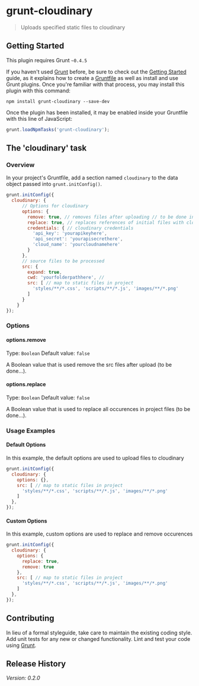 # grunt-cloudinary

> Uploads specified static files to cloudinary

## Getting Started
This plugin requires Grunt `~0.4.5`

If you haven't used [Grunt](http://gruntjs.com/) before, be sure to check out the [Getting Started](http://gruntjs.com/getting-started) guide, as it explains how to create a [Gruntfile](http://gruntjs.com/sample-gruntfile) as well as install and use Grunt plugins. Once you're familiar with that process, you may install this plugin with this command:

```shell
npm install grunt-cloudinary --save-dev
```

Once the plugin has been installed, it may be enabled inside your Gruntfile with this line of JavaScript:

```js
grunt.loadNpmTasks('grunt-cloudinary');
```

## The 'cloudinary' task

### Overview
In your project's Gruntfile, add a section named `cloudinary` to the data object passed into `grunt.initConfig()`.

```js
grunt.initConfig({
  cloudinary: {
      // Options for cloudinary
      options: {
        remove: true, // removes files after uploading // to be done in next releases
        replace: true, // replaces references of initial files with cloud ones // to be done in next releases
        credentials: { // cloudinary credentials
          'api_key': 'yourapikeyhere',
          'api_secret': 'yourapisecrethere',
          'cloud_name': 'yourcloudnamehere'
        }
      },
      // source files to be processed
      src: {
        expand: true,
        cwd: 'yourfolderpathhere', //
        src: [ // map to static files in project
          'styles/**/*.css', 'scripts/**/*.js', 'images/**/*.png'
        ]
      }
    }
});
```

### Options

#### options.remove
Type: `Boolean`
Default value: `false`

A Boolean value that is used remove the src files after upload (to be done...).

#### options.replace
Type: `Boolean`
Default value: `false`

A Boolean value that is used to replace all occurences in project files (to be done...).

### Usage Examples

#### Default Options
In this example, the default options are used to upload files to cloudinary

```js
grunt.initConfig({
  cloudinary: {
    options: {},
    src: [ // map to static files in project
      'styles/**/*.css', 'scripts/**/*.js', 'images/**/*.png'
    ]
  },
});
```

#### Custom Options
In this example, custom options are used to replace and remove occurences

```js
grunt.initConfig({
  cloudinary: {
    options: {
      replace: true,
      remove: true
    },
    src: [ // map to static files in project
      'styles/**/*.css', 'scripts/**/*.js', 'images/**/*.png'
    ]
  },
});
```

## Contributing
In lieu of a formal styleguide, take care to maintain the existing coding style. Add unit tests for any new or changed functionality. Lint and test your code using [Grunt](http://gruntjs.com/).

## Release History
_Version: 0.2.0_
